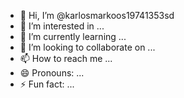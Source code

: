 - 👋 Hi, I’m @karlosmarkoos19741353sd
- 👀 I’m interested in ...
- 🌱 I’m currently learning ...
- 💞️ I’m looking to collaborate on ...
- 📫 How to reach me ...
- 😄 Pronouns: ...
- ⚡ Fun fact: ...

<!---
karlosmarkoos19741353sd/karlosmarkoos19741353sd is a ✨ special ✨ repository because its `README.md` (this file) appears on your GitHub profile.
You can click the Preview link to take a look at your changes.
--->
